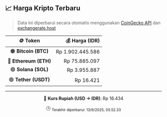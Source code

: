 

<!-- HARGA_KRIPTO -->
## 📈 Harga Kripto Terbaru

> Data ini diperbarui secara otomatis menggunakan [CoinGecko API](https://www.coingecko.com/) dan [exchangerate.host](https://exchangerate.host/)

<div align="center">

| 🪙 Token | 💰 Harga (IDR) |
|:------:|---------------:|
| 🟠 **Bitcoin (BTC)**   | Rp 1.902.445.586 |
| 🔵 **Ethereum (ETH)**  | Rp 75.885.097 |
| 🟣 **Solana (SOL)**    | Rp 3.955.887 |
| 🟢 **Tether (USDT)**   | Rp 16.421 |

---

💱 **Kurs Rupiah (USD → IDR)**: Rp 16.434

🕒 <sub>Terakhir diperbarui: 13/9/2025, 00.52.33</sub>

</div>
<!-- /HARGA_KRIPTO -->